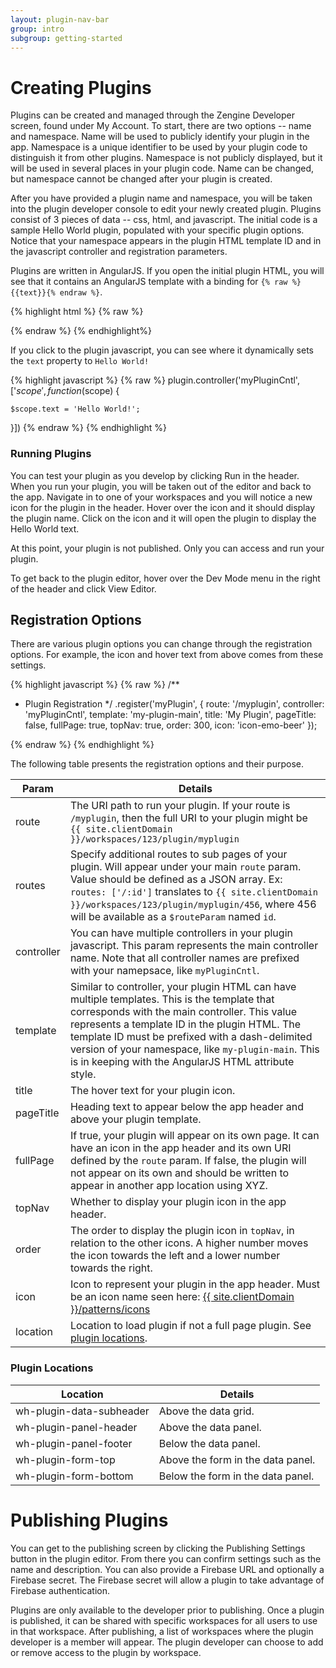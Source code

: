 ```yaml
---
layout: plugin-nav-bar
group: intro
subgroup: getting-started
---
```

# Creating Plugins

Plugins can be created and managed through the Zengine Developer screen, found under My Account. To start, there are two options -- name and namespace. Name will be used to publicly identify your plugin in the app. Namespace is a unique identifier to be used by your plugin code to distinguish it from other plugins. Namespace is not publicly displayed, but it will be used in several places in your plugin code. Name can be changed, but namespace cannot be changed after your plugin is created.

After you have provided a plugin name and namespace, you will be taken into the plugin developer console to edit your newly created plugin. Plugins consist of 3 pieces of data -- css, html, and javascript. The initial code is a sample Hello World plugin, populated with your specific plugin options. Notice that your namespace appears in the plugin HTML  template ID and in the javascript controller and registration parameters.

Plugins are written in AngularJS. If you open the initial plugin HTML, you will see that it contains an AngularJS template with a binding for `{% raw %}{{text}}{% endraw %}`.

{% highlight html %}
{% raw %}
<script type="text/ng-template" id="my-plugin-main">
	<div class="title">
		<h1>{{text}}</h1>
	</div>
</script>
{% endraw %}
{% endhighlight%}

If you click to the plugin javascript, you can see where it dynamically sets the `text` property to `Hello World!`

{% highlight javascript %}
{% raw %}
plugin.controller('myPluginCntl', ['$scope', function ($scope) {

	$scope.text = 'Hello World!';

}])
{% endraw %}
{% endhighlight %}

### Running Plugins

You can test your plugin as you develop by clicking Run in the header. When you run your plugin, you will be taken out of the editor and back to the app. Navigate in to one of your workspaces and you will notice a new icon for the plugin in the header. Hover over the icon and it should display the plugin name. Click on the icon and it will open the plugin to display the Hello World text.

At this point, your plugin is not published. Only you can access and run your plugin.

To get back to the plugin editor, hover over the Dev Mode menu in the right of the header and click View Editor.

## Registration Options

There are various plugin options you can change through the registration options. For example, the icon and hover text from above comes from these settings.

{% highlight javascript %}
{% raw %}
/**
 * Plugin Registration
 */
.register('myPlugin', {
	route: '/myplugin',
	controller: 'myPluginCntl',
	template: 'my-plugin-main',
	title: 'My Plugin',
	pageTitle: false,
	fullPage: true,
	topNav: true,
	order: 300,
	icon: 'icon-emo-beer'
});

{% endraw %}
{% endhighlight %}

The following table presents the registration options and their purpose.

<table class="table table-striped table-bordered">
	<thead>
		<tr>
			<th>Param</th>
			<th>Details</th>
		</tr>
	</thead>
	<tbody>
		<tr>
			<td>route</td>
			<td>The URI path to run your plugin. If your route is <code>/myplugin</code>, then the full URI to your plugin might be <code>{{ site.clientDomain }}/workspaces/123/plugin/myplugin</code></td>
		</tr>
		<tr>
			<td>routes</td>
			<td>Specify additional routes to sub pages of your plugin. Will appear under your main <code>route</code> param. Value should be defined as a JSON array. Ex: <code>routes: ['/:id']</code> translates to <code>{{ site.clientDomain }}/workspaces/123/plugin/myplugin/456</code>, where 456 will be available as a <code>$routeParam</code> named <code>id</code>.</td>
		</tr>
		<tr>
			<td>controller</td>
			<td>You can have multiple controllers in your plugin javascript. This param represents the main controller name. Note that all controller names are prefixed with your namepsace, like <code>myPluginCntl</code>.</td>
		</tr>
		<tr>
			<td>template</td>
			<td>Similar to controller, your plugin HTML can have multiple templates. This is the template that corresponds with the main controller. This value represents a template ID in the plugin HTML. The template ID must be prefixed with a dash-delimited version of your namespace, like <code>my-plugin-main</code>. This is in keeping with the AngularJS HTML attribute style.</td>
		</tr>
		<tr>
			<td>title</td>
			<td>The hover text for your plugin icon.</td>
		</tr>
		<tr>
			<td>pageTitle</td>
			<td>Heading text to appear below the app header and above your plugin template.</td>
		</tr>
		<tr>
			<td>fullPage</td>
			<td>If true, your plugin will appear on its own page. It can have an icon in the app header and its own URI defined by the <code>route</code> param. If false, the plugin will not appear on its own and should be written to appear in another app location using XYZ.</td>
		</tr>
		<tr>
			<td>topNav</td>
			<td>Whether to display your plugin icon in the app header.</td>
		</tr>
		<tr>
			<td>order</td>
			<td>The order to display the plugin icon in <code>topNav</code>, in relation to the other icons. A higher number moves the icon towards the left and a lower number towards the right.</td>
		</tr>
		<tr>
			<td>icon</td>
			<td>Icon to represent your plugin in the app header. Must be an icon name seen here: <a href="{{ site.clientDomain }}/patterns/icons">{{ site.clientDomain }}/patterns/icons</a></td>
		</tr>
		<tr>
			<td>location</td>
			<td>Location to load plugin if not a full page plugin. See <a href="#locations">plugin locations</a>.</td>
		</tr>
	</tbody>
</table>

### Plugin Locations
<a name="locations"></a>

<table class="table table-striped table-bordered">
	<thead>
		<tr>
			<th>Location</th>
			<th>Details</th>
		</tr>
	</thead>
	<tbody>
		<tr>
			<td>wh-plugin-data-subheader</td>
			<td>Above the data grid.</td>
		</tr>
		<tr>
			<td>wh-plugin-panel-header</td>
			<td>Above the data panel.</td>
		</tr>
		<tr>
			<td>wh-plugin-panel-footer</td>
			<td>Below the data panel.</td>
		</tr>
		<tr>
			<td>wh-plugin-form-top</td>
			<td>Above the form in the data panel.</td>
		</tr>
		<tr>
			<td>wh-plugin-form-bottom</td>
			<td>Below the form in the data panel.</td>
		</tr>
	</tbody>
</table>

# Publishing Plugins

You can get to the publishing screen by clicking the Publishing Settings button in the plugin editor. From there you can confirm settings such as the name and description. You can also provide a Firebase URL and optionally a Firebase secret. The Firebase secret will allow a plugin to take advantage of Firebase authentication. 

Plugins are only available to the developer prior to publishing. Once a plugin is published, it can be shared with specific workspaces for all users to use in that workspace. After publishing, a list of workspaces where the plugin developer is a member will appear. The plugin developer can choose to add or remove access to the plugin by workspace.

